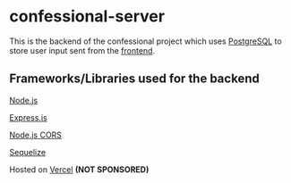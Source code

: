 # confessional-server

This is the backend of the confessional project which uses [PostgreSQL](https://www.postgresql.org/) to store user input sent from the [frontend](https://github.com/CHBChan/confessional-client). 

## Frameworks/Libraries used for the backend

[Node.js](https://nodejs.org/en)

[Express.js](https://expressjs.com/)

[Node.js CORS](https://github.com/expressjs/cors)

[Sequelize](https://sequelize.org/)

Hosted on [Vercel](https://vercel.com/) **(NOT SPONSORED)**
